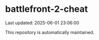 # battlefront-2-cheat

Last updated: 2025-06-01 23:06:00

This repository is automatically maintained.
